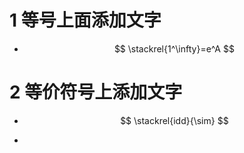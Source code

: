# 1 等号上面添加文字

* $$
  \stackrel{1^\infty}=e^A
  $$



# 2 等价符号上添加文字

* $$
  \stackrel{idd}{\sim}
  $$

  

* 



